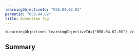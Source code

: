 ```yaml
---
learningObjectiveId: "050.04.02.03"
parentId: "050.04.02"
title: Advection fog
---
```


```tsx eval
<LearningObjectives learningObjectiveId={"050.04.02.03"} />
```

## Summary

